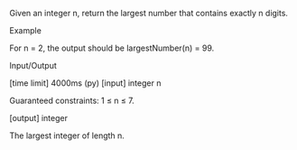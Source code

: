 Given an integer n, return the largest number that contains exactly n digits.

Example

For n = 2, the output should be
largestNumber(n) = 99.

Input/Output

[time limit] 4000ms (py)
[input] integer n

Guaranteed constraints:
1 ≤ n ≤ 7.

[output] integer

The largest integer of length n.
